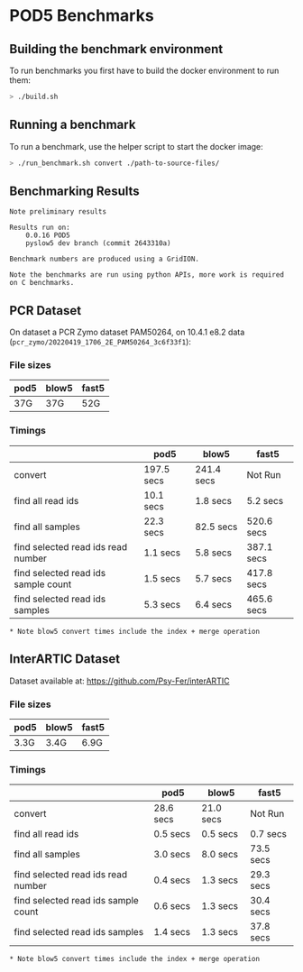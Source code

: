 POD5 Benchmarks
==============

Building the benchmark environment
----------------------------------

To run benchmarks you first have to build the docker environment to run them:

```bash
> ./build.sh
```


Running a benchmark
-------------------

To run a benchmark, use the helper script to start the docker image:

```bash
> ./run_benchmark.sh convert ./path-to-source-files/
```


Benchmarking Results
--------------------

    Note preliminary results

    Results run on:
        0.0.16 POD5
        pyslow5 dev branch (commit 2643310a)

    Benchmark numbers are produced using a GridION.

    Note the benchmarks are run using python APIs, more work is required on C benchmarks.


## PCR Dataset

On dataset a PCR Zymo dataset PAM50264, on 10.4.1 e8.2 data (`pcr_zymo/20220419_1706_2E_PAM50264_3c6f33f1`):

### File sizes

| pod5   | blow5   | fast5   |
|--------|---------|---------|
| 37G    | 37G     | 52G     |

### Timings

|                                     | pod5       | blow5      | fast5      |
|-------------------------------------|------------|------------|------------|
| convert                             | 197.5 secs | 241.4 secs | Not Run    |
| find all read ids                   | 10.1 secs  | 1.8 secs   | 5.2 secs   |
| find all samples                    | 22.3 secs  | 82.5 secs  | 520.6 secs |
| find selected read ids read number  | 1.1 secs   | 5.8 secs   | 387.1 secs |
| find selected read ids sample count | 1.5 secs   | 5.7 secs   | 417.8 secs |
| find selected read ids samples      | 5.3 secs   | 6.4 secs   | 465.6 secs |

```* Note blow5 convert times include the index + merge operation```


## InterARTIC Dataset

Dataset available at:
https://github.com/Psy-Fer/interARTIC

### File sizes

| pod5   | blow5   | fast5   |
|--------|---------|---------|
| 3.3G   | 3.4G    | 6.9G    |

### Timings

|                                     | pod5      | blow5     | fast5     |
|-------------------------------------|-----------|-----------|-----------|
| convert                             | 28.6 secs | 21.0 secs | Not Run   |
| find all read ids                   | 0.5 secs  | 0.5 secs  | 0.7 secs  |
| find all samples                    | 3.0 secs  | 8.0 secs  | 73.5 secs |
| find selected read ids read number  | 0.4 secs  | 1.3 secs  | 29.3 secs |
| find selected read ids sample count | 0.6 secs  | 1.3 secs  | 30.4 secs |
| find selected read ids samples      | 1.4 secs  | 1.3 secs  | 37.8 secs |

```* Note blow5 convert times include the index + merge operation```
